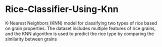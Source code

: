 # Rice-Classifier-Using-Knn
K-Nearest Neighbors (KNN) model for classifying two types of rice based on grain properties. The dataset includes multiple features of rice grains, and the KNN algorithm is used to predict the rice type by comparing the similarity between grains
